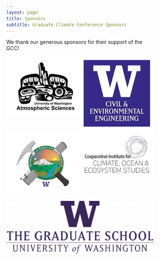 ```yaml
---
layout: page
title: Sponsors
subtitle: Graduate Climate Conference Sponsors
---
```


We thank our generous sponsors for their support of the GCC!

<style>
* {
  box-sizing: border-box;
}

/* Create two unequal columns that floats next to each other */
.column {
  float: left;
  padding: 10px;
  background-color: white;
}

.left {
  width: 50%;
}

.right {
  width: 50%;
}

/* Clear floats after the columns */
.row:after {
  content: "";
  display: table;
  clear: both;
}

.top-buffer { margin-top:20px; }
</style>

<div class="row">
      <div class="column left">
        <a href=""><img src="/assets/img/sponsors/atmos.jpeg" alt="UW Atmospheric Sciences"></a>
      </div>
      <div class="column right">
        <a href=""><img src="/assets/img/sponsors/cee.jpeg" alt="UW Civil & Environmental Engineering"></a>
      </div>
      <div class="column left">
        <a href=""><img src="/assets/img/sponsors/ess.jpeg" alt="UW Department of Earth and Space Sciences"></a>
      </div>
      <div class="column right">
        <a href=""><img src="/assets/img/sponsors/cicoes.png" alt="Cooperative Institute for Climate, Ocean & Ecosystem Studies"></a>
      </div>
    </div>
    <div class="row top-buffer">
        <a href=""><img src="/assets/img/sponsors/uw-grad-school.png" alt="The Graduate School, University of Washington"></a>
    </div>